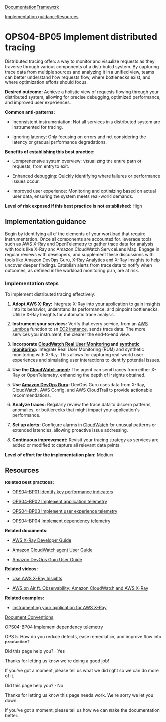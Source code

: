 [Documentation](/index.html)[Framework](welcome.html)

[Implementation guidance](#implementation-guidance)[Resources](#resources)

# OPS04-BP05 Implement distributed tracing

Distributed tracing offers a way to monitor and visualize requests as they traverse through various components of a distributed system. By capturing trace data from multiple sources and analyzing it in a unified view, teams can better understand how requests flow, where bottlenecks exist, and where optimization efforts should focus.

**Desired outcome:** Achieve a holistic view of requests flowing through your distributed system, allowing for precise debugging, optimized performance, and improved user experiences.

**Common anti-patterns:**

* Inconsistent instrumentation: Not all services in a distributed system are instrumented for tracing.

* Ignoring latency: Only focusing on errors and not considering the latency or gradual performance degradations.

**Benefits of establishing this best practice:**

* Comprehensive system overview: Visualizing the entire path of requests, from entry to exit.

* Enhanced debugging: Quickly identifying where failures or performance issues occur.

* Improved user experience: Monitoring and optimizing based on actual user data, ensuring the system meets real-world demands.

**Level of risk exposed if this best practice is not established:** High

## Implementation guidance

Begin by identifying all of the elements of your workload that require instrumentation. Once all components are accounted for, leverage tools such as AWS X-Ray and OpenTelemetry to gather trace data for analysis with tools like X-Ray and Amazon CloudWatch ServiceLens Map. Engage in regular reviews with developers, and supplement these discussions with tools like Amazon DevOps Guru, X-Ray Analytics and X-Ray Insights to help uncover deeper findings. Establish alerts from trace data to notify when outcomes, as defined in the workload monitoring plan, are at risk.

### Implementation steps

To implement distributed tracing effectively:

1. **Adopt [AWS X-Ray](https://aws.amazon.com/xray/):** Integrate X-Ray into your application to gain insights into its behavior, understand its performance, and pinpoint bottlenecks. Utilize X-Ray Insights for automatic trace analysis.

2. **Instrument your services:** Verify that every service, from an [AWS Lambda](https://aws.amazon.com/lambda/) function to an [EC2 instance](https://aws.amazon.com/ec2/), sends trace data. The more services you instrument, the clearer the end-to-end view.

3. **Incorporate [CloudWatch Real User Monitoring](https://docs.aws.amazon.com/AmazonCloudWatch/latest/monitoring/CloudWatch-RUM.html) and [synthetic monitoring](https://docs.aws.amazon.com/AmazonCloudWatch/latest/monitoring/CloudWatch_Synthetics_Canaries.html):** Integrate Real User Monitoring (RUM) and synthetic monitoring with X-Ray. This allows for capturing real-world user experiences and simulating user interactions to identify potential issues.

4. **Use the [CloudWatch agent](https://docs.aws.amazon.com/AmazonCloudWatch/latest/monitoring/Install-CloudWatch-Agent.html):** The agent can send traces from either X-Ray or OpenTelemetry, enhancing the depth of insights obtained.

5. **Use [Amazon DevOps Guru](https://aws.amazon.com/devops-guru/):** DevOps Guru uses data from X-Ray, CloudWatch, AWS Config, and AWS CloudTrail to provide actionable recommendations.

6. **Analyze traces:** Regularly review the trace data to discern patterns, anomalies, or bottlenecks that might impact your application's performance.

7. **Set up alerts:** Configure alarms in [CloudWatch](https://aws.amazon.com/cloudwatch/) for unusual patterns or extended latencies, allowing proactive issue addressing.

8. **Continuous improvement:** Revisit your tracing strategy as services are added or modified to capture all relevant data points.

**Level of effort for the implementation plan:** Medium

## Resources

**Related best practices:**

* [OPS04-BP01 Identify key performance indicators](./ops_observability_identify_kpis.html)

* [OPS04-BP02 Implement application telemetry](./ops_observability_application_telemetry.html)

* [OPS04-BP03 Implement user experience telemetry](./ops_observability_customer_telemetry.html)

* [OPS04-BP04 Implement dependency telemetry](./ops_observability_dependency_telemetry.html)

**Related documents:**

* [AWS X-Ray Developer Guide](https://docs.aws.amazon.com/xray/latest/devguide/aws-xray.html)

* [Amazon CloudWatch agent User Guide](https://docs.aws.amazon.com/AmazonCloudWatch/latest/monitoring/Install-CloudWatch-Agent.html)

* [Amazon DevOps Guru User Guide](https://docs.aws.amazon.com/devops-guru/latest/userguide/welcome.html)

**Related videos:**

* [Use AWS X-Ray Insights](https://www.youtube.com/watch?v=tl8OWHl6jxw)

* [AWS on Air ft. Observability: Amazon CloudWatch and AWS X-Ray](https://www.youtube.com/watch?v=qBDBnPkZ-KI)

**Related examples:**

* [Instrumenting your application for AWS X-Ray](https://aws.amazon.com/xray/latest/devguide/xray-instrumenting-your-app.html)


[Document Conventions](/general/latest/gr/docconventions.html)

OPS04-BP04 Implement dependency telemetry

OPS 5. How do you reduce defects, ease remediation, and improve flow into production?

Did this page help you? - Yes

Thanks for letting us know we're doing a good job!

If you've got a moment, please tell us what we did right so we can do more of it.

Did this page help you? - No

Thanks for letting us know this page needs work. We're sorry we let you down.

If you've got a moment, please tell us how we can make the documentation better.</awsdocs-view></awsui-app-layout>